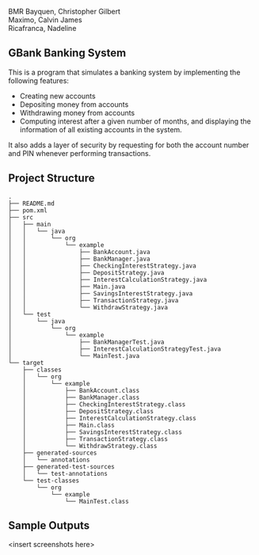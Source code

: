 BMR
Bayquen, Christopher Gilbert<br>
Maximo, Calvin James<br>
Ricafranca, Nadeline

## GBank Banking System
This is a program that simulates a banking system by implementing the following features: 
* Creating new accounts
* Depositing money from accounts
* Withdrawing money from accounts
* Computing interest after a given number of months, and displaying the information of all existing accounts in the system.

It also adds a layer of security by requesting for both the account number and PIN whenever performing transactions.

## Project Structure
```
.
├── README.md
├── pom.xml
├── src
│   ├── main
│   │   └── java
│   │       └── org
│   │           └── example
│   │               ├── BankAccount.java
│   │               ├── BankManager.java
│   │               ├── CheckingInterestStrategy.java
│   │               ├── DepositStrategy.java
│   │               ├── InterestCalculationStrategy.java
│   │               ├── Main.java
│   │               ├── SavingsInterestStrategy.java
│   │               ├── TransactionStrategy.java
│   │               └── WithdrawStrategy.java
│   └── test
│       └── java
│           └── org
│               └── example
│                   ├── BankManagerTest.java
│                   ├── InterestCalculationStrategyTest.java
│                   └── MainTest.java
└── target
    ├── classes
    │   └── org
    │       └── example
    │           ├── BankAccount.class
    │           ├── BankManager.class
    │           ├── CheckingInterestStrategy.class
    │           ├── DepositStrategy.class
    │           ├── InterestCalculationStrategy.class
    │           ├── Main.class
    │           ├── SavingsInterestStrategy.class
    │           ├── TransactionStrategy.class
    │           └── WithdrawStrategy.class
    ├── generated-sources
    │   └── annotations
    ├── generated-test-sources
    │   └── test-annotations
    └── test-classes
        └── org
            └── example
                └── MainTest.class
```
## Sample Outputs
\<insert screenshots here>

